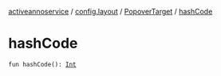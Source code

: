 [activeannoservice](../../index.md) / [config.layout](../index.md) / [PopoverTarget](index.md) / [hashCode](./hash-code.md)

# hashCode

`fun hashCode(): `[`Int`](https://kotlinlang.org/api/latest/jvm/stdlib/kotlin/-int/index.html)